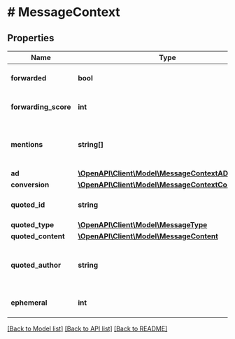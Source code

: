 # # MessageContext

## Properties

Name | Type | Description | Notes
------------ | ------------- | ------------- | -------------
**forwarded** | **bool** | Is forwarding message | [optional]
**forwarding_score** | **int** | Count fo forwarding message | [optional]
**mentions** | **string[]** | The numbers of the mentioned users | [optional]
**ad** | [**\OpenAPI\Client\Model\MessageContextAD**](MessageContextAD.md) |  | [optional]
**conversion** | [**\OpenAPI\Client\Model\MessageContextConversion**](MessageContextConversion.md) |  | [optional]
**quoted_id** | **string** | ID of quoted message | [optional]
**quoted_type** | [**\OpenAPI\Client\Model\MessageType**](MessageType.md) |  | [optional]
**quoted_content** | [**\OpenAPI\Client\Model\MessageContent**](MessageContent.md) |  | [optional]
**quoted_author** | **string** | Whatsapp ID of quoted message author | [optional]
**ephemeral** | **int** | Ephemeral message duration | [optional]

[[Back to Model list]](../../README.md#models) [[Back to API list]](../../README.md#endpoints) [[Back to README]](../../README.md)
